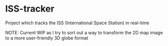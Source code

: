 # ISS-tracker
Project which tracks the ISS (International Space Station) in real-time

NOTE: Current WIP as I try to sort out a way to transform the 2D map image to a more user-friendly 3D globe format
